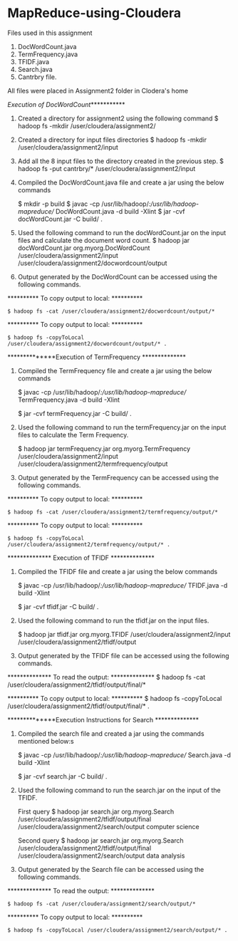 # MapReduce-using-Cloudera

Files used in this assignment
1. DocWordCount.java
2. TermFrequency.java
3. TFIDF.java
4. Search.java
5. Cantrbry file.

All files were placed in Assignment2 folder in Clodera's home




*Execution of DocWordCount************




1) Created a directory for assignment2 using the following command
	$ hadoop fs -mkdir /user/cloudera/assignment2/
2) Created a directory for input files directories
    	$ hadoop fs -mkdir /user/cloudera/assignment2/input

3) Add all the 8 input files to the directory created in the previous step.
	$ hadoop fs -put cantrbry/* /user/cloudera/assignment2/input

4) Compiled the DocWordCount.java file  and create a jar using the below commands

	$ mkdir -p build
	$ javac -cp /usr/lib/hadoop/*:/usr/lib/hadoop-mapreduce/* DocWordCount.java -d build -Xlint 
	$ jar -cvf docWordCount.jar -C build/ .

5) Used the following command to run the docWordCount.jar on the input files and calculate the document word count.
	$ hadoop jar docWordCount.jar org.myorg.DocWordCount /user/cloudera/assignment2/input /user/cloudera/assignment2/docwordcount/output

6) Output generated by the DocWordCount can be accessed using the following commands.

********** To copy output to local: **********

	$ hadoop fs -cat /user/cloudera/assignment2/docwordcount/output/*

********** To copy output to local: **********

	$ hadoop fs -copyToLocal /user/cloudera/assignment2/docwordcount/output/* .





**************Execution of TermFrequency **************




1) Compiled the TermFrequency file  and create a jar using the below commands
	
	$ javac -cp /usr/lib/hadoop/*:/usr/lib/hadoop-mapreduce/* TermFrequency.java -d build -Xlint

	$ jar -cvf termFrequency.jar -C build/ .

2) Used the following command to run the termFrequency.jar on the input files to calculate the Term Frequency.

	$ hadoop jar termFrequency.jar org.myorg.TermFrequency /user/cloudera/assignment2/input /user/cloudera/assignment2/termfrequency/output

3) Output generated by the TermFrequency can be accessed using the following commands.

********** To copy output to local: **********

	$ hadoop fs -cat /user/cloudera/assignment2/termfrequency/output/*

********** To copy output to local: **********

	$ hadoop fs -copyToLocal /user/cloudera/assignment2/termfrequency/output/* .





************** Execution of TFIDF **************




1) Compiled the TFIDF file  and create a jar using the below commands
	
	$ javac -cp /usr/lib/hadoop/*:/usr/lib/hadoop-mapreduce/* TFIDF.java -d build -Xlint

	$ jar -cvf tfidf.jar -C build/ .

2) Used the following command to run the tfidf.jar on the input files.

	$ hadoop jar tfidf.jar org.myorg.TFIDF /user/cloudera/assignment2/input /user/cloudera/assignment2/tfidf/output

3) Output generated by the TFIDF file can be accessed using the following commands.

**************	To read the output: **************
	$ hadoop fs -cat /user/cloudera/assignment2/tfidf/output/final/*
	
********** To copy output to local: **********
	$ hadoop fs -copyToLocal /user/cloudera/assignment2/tfidf/output/final/* .





**************Execution Instructions for Search **************





1) Compiled the search file  and created a jar using the commands mentioned below:s
	
	$ javac -cp /usr/lib/hadoop/*:/usr/lib/hadoop-mapreduce/* Search.java -d build -Xlint

	$ jar -cvf search.jar -C build/ .

2) Used the following command to run the search.jar on the input of the TFIDF.

	First query
	$ hadoop jar search.jar org.myorg.Search /user/cloudera/assignment2/tfidf/output/final /user/cloudera/assignment2/search/output computer science
	
	Second query
	$ hadoop jar search.jar org.myorg.Search /user/cloudera/assignment2/tfidf/output/final /user/cloudera/assignment2/search/output data analysis

3) Output generated by the Search file can be accessed using the following commands.

**************	To read the output: **************

	$ hadoop fs -cat /user/cloudera/assignment2/search/output/*


********** To copy output to local: **********

	$ hadoop fs -copyToLocal /user/cloudera/assignment2/search/output/* .

